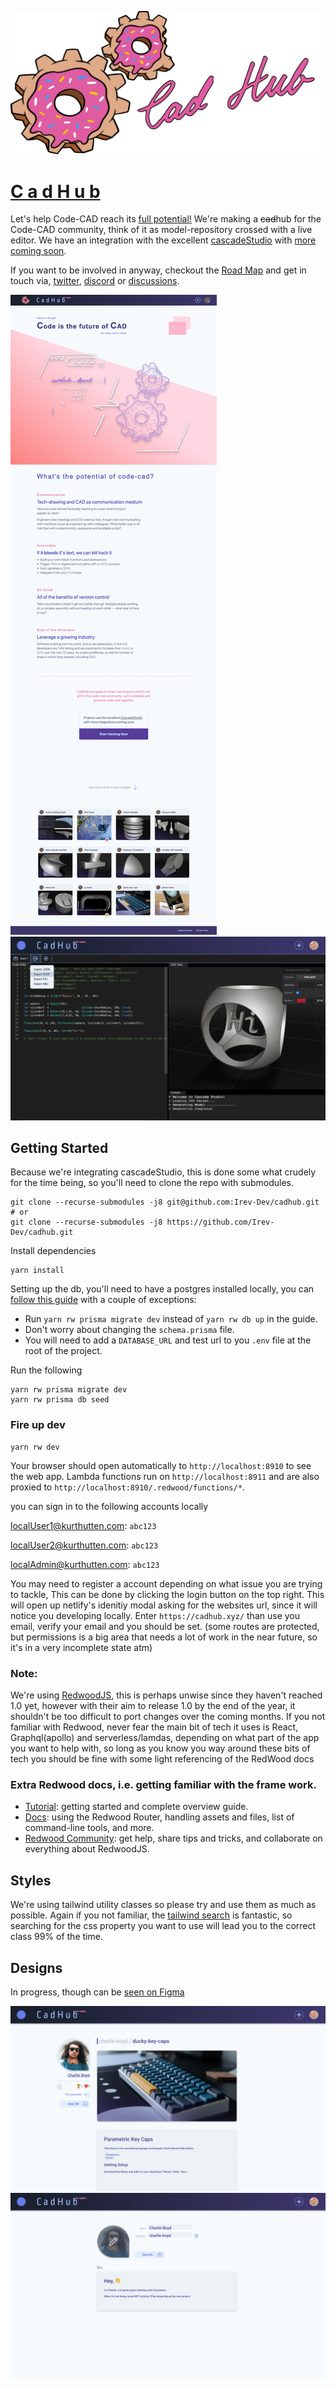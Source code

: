![CadHub banner](https://raw.githubusercontent.com/Irev-Dev/repo-images/main/images/gear%20donutbanner.png)

# [C a d H u b](https://cadhub.xyz)

<!-- [![Netlify Status](https://api.netlify.com/api/v1/badges/77f37543-e54a-4723-8136-157c0221ec27/deploy-status)](https://app.netlify.com/sites/cadhubxyz/deploys) -->

Let's help Code-CAD reach its [full potential!](https://cadhub.xyz) We're making a ~~cad~~hub for the Code-CAD community, think of it as model-repository crossed with a live editor. We have an integration with the excellent [cascadeStudio](https://zalo.github.io/CascadeStudio/) with [more coming soon](https://github.com/Irev-Dev/curated-code-cad).

If you want to be involved in anyway, checkout the [Road Map](https://github.com/Irev-Dev/cadhub/discussions/212) and get in touch via, [twitter](https://twitter.com/IrevDev), [discord](https://discord.gg/SD7zFRNjGH) or [discussions](https://github.com/Irev-Dev/cadhub/discussions).

<img src="https://raw.githubusercontent.com/Irev-Dev/repo-images/main/images/fullcadhubshot.jpg">

<img src="https://raw.githubusercontent.com/Irev-Dev/repo-images/main/images/Part%20IDE%20-%20export%20expand%20state.jpg">

## Getting Started

Because we're integrating cascadeStudio, this is done some what crudely for the time being, so you'll need to clone the repo with submodules.

```terminal
git clone --recurse-submodules -j8 git@github.com:Irev-Dev/cadhub.git
# or
git clone --recurse-submodules -j8 https://github.com/Irev-Dev/cadhub.git
```

Install dependencies
```terminal
yarn install
```

Setting up the db, you'll need to have a postgres installed locally, you can [follow this guide](https://redwoodjs.com/docs/local-postgres-setup) with a couple of exceptions:
- Run `yarn rw prisma migrate dev` instead of `yarn rw db up` in the guide.
- Don't worry about changing the `schema.prisma` file.
- You will need to add a `DATABASE_URL` and test url to you `.env` file at the root of the project.

Run the following
``` terminal
yarn rw prisma migrate dev
yarn rw prisma db seed
```

### Fire up dev
```terminal
yarn rw dev
```

Your browser should open automatically to `http://localhost:8910` to see the web app. Lambda functions run on `http://localhost:8911` and are also proxied to `http://localhost:8910/.redwood/functions/*`.

you can sign in to the following accounts locally

localUser1@kurthutten.com: `abc123`

localUser2@kurthutten.com: `abc123`

localAdmin@kurthutten.com: `abc123`

You may need to register a account depending on what issue you are trying to tackle, This can be done by clicking the login button on the top right. This will open up netlify's idenitiy modal asking for the websites url, since it will notice you developing locally. Enter `https://cadhub.xyz/` than use you email, verify your email and you should be set.
(some routes are protected, but permissions is a big area that needs a lot of work in the near future, so it's in a very incomplete state atm)

### Note:
We're using [RedwoodJS](https://redwoodjs.com/), this is perhaps unwise since they haven't reached 1.0 yet, however with their aim to release 1.0 by the end of the year, it shouldn't be too difficult to port changes over the coming months.
If you not familiar with Redwood, never fear the main bit of tech it uses is React, Graphql(apollo) and serverless/lamdas, depending on what part of the app you want to help with, so long as you know you way around these bits of tech you should be fine with some light referencing of the RedWood docs

### Extra Redwood docs, i.e. getting familiar with the frame work.
- [Tutorial](https://redwoodjs.com/tutorial/welcome-to-redwood): getting started and complete overview guide.
- [Docs](https://redwoodjs.com/docs/introduction): using the Redwood Router, handling assets and files, list of command-line tools, and more.
- [Redwood Community](https://community.redwoodjs.com): get help, share tips and tricks, and collaborate on everything about RedwoodJS.

## Styles

We're using tailwind utility classes so please try and use them as much as possible. Again if you not familiar, the [tailwind search](https://tailwindcss.com/) is fantastic, so searching for the css property you want to use will lead you to the correct class 99% of the time.

## Designs

In progress, though can be [seen on Figma](https://www.figma.com/file/VUh53RdncjZ7NuFYj0RGB9/CadHub?node-id=0%3A1)

<img src="https://raw.githubusercontent.com/Irev-Dev/repo-images/main/images/Part%20Page(1).jpg">

<img src="https://raw.githubusercontent.com/Irev-Dev/repo-images/main/images/User%20Page%20Edit.jpg">
